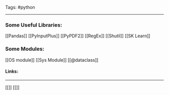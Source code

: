 
Tags: #python 

------------------------------------------


### Some Useful Libraries:
[[Pandas]]
[[PyInputPlus]]
[[PyPDF2]]
[[RegEx]]
[[Shutil]]
[[SK Learn]]
### Some Modules:
[[OS module]]
[[Sys Module]]
[[@dataclass]]


#### Links:
---------------------

[[]]
[[]]